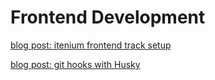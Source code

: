 Frontend Development
====================

[blog post: itenium frontend track setup](https://itenium.be/blog/dev-setup/itenium-frontend-track-setup/)

[blog post: git hooks with Husky](https://itenium.be/blog/dev-setup/git-hooks-with-husky-v9)
